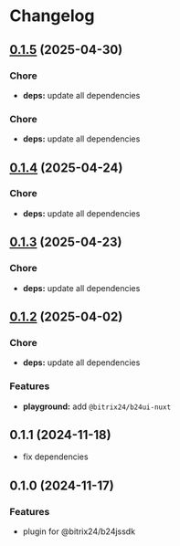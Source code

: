 # Changelog

## [0.1.5](https://github.com/bitrix24/b24jssdk-nuxt/compare/v0.1.4...v0.1.5) (2025-04-30)

### Chore

* **deps:** update all dependencies

### Chore

* **deps:** update all dependencies

## [0.1.4](https://github.com/bitrix24/b24jssdk-nuxt/compare/v0.1.3...v0.1.4) (2025-04-24)

### Chore

* **deps:** update all dependencies

## [0.1.3](https://github.com/bitrix24/b24jssdk-nuxt/compare/v0.1.2...v0.1.3) (2025-04-23)

### Chore

* **deps:** update all dependencies

## [0.1.2](https://github.com/bitrix24/b24jssdk-nuxt/compare/v0.1.1...v0.1.2) (2025-04-02)

### Chore

* **deps:** update all dependencies

### Features

* **playground:** add `@bitrix24/b24ui-nuxt`

## 0.1.1 (2024-11-18)

- fix dependencies

## 0.1.0 (2024-11-17)

### Features

- plugin for @bitrix24/b24jssdk
